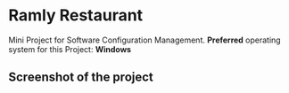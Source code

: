 # Ramly Restaurant

Mini Project for Software Configuration Management.
**Preferred** operating system for this Project: **Windows**

## Screenshot of the project